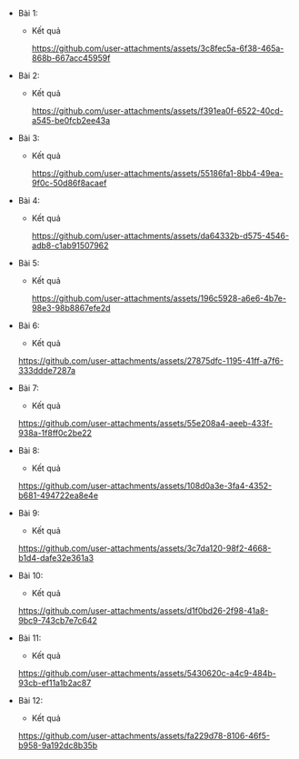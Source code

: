 + Bài 1:
    + Kết quả

      https://github.com/user-attachments/assets/3c8fec5a-6f38-465a-868b-667acc45959f

+ Bài 2:
    + Kết quả

      https://github.com/user-attachments/assets/f391ea0f-6522-40cd-a545-be0fcb2ee43a

+ Bài 3:
    + Kết quả

      https://github.com/user-attachments/assets/55186fa1-8bb4-49ea-9f0c-50d86f8acaef

+ Bài 4:
    + Kết quả

      https://github.com/user-attachments/assets/da64332b-d575-4546-adb8-c1ab91507962

+ Bài 5:
    + Kết quả

      https://github.com/user-attachments/assets/196c5928-a6e6-4b7e-98e3-98b8867efe2d

+ Bài 6:
    + Kết quả

    https://github.com/user-attachments/assets/27875dfc-1195-41ff-a7f6-333ddde7287a

+ Bài 7:
    + Kết quả

    https://github.com/user-attachments/assets/55e208a4-aeeb-433f-938a-1f8ff0c2be22

+ Bài 8:
    + Kết quả

    https://github.com/user-attachments/assets/108d0a3e-3fa4-4352-b681-494722ea8e4e
    
+ Bài 9:
    + Kết quả

    https://github.com/user-attachments/assets/3c7da120-98f2-4668-b1d4-dafe32e361a3

+ Bài 10:
    + Kết quả

    https://github.com/user-attachments/assets/d1f0bd26-2f98-41a8-9bc9-743cb7e7c642

+ Bài 11:
    + Kết quả

    https://github.com/user-attachments/assets/5430620c-a4c9-484b-93cb-ef11a1b2ac87

+ Bài 12:
    + Kết quả

    https://github.com/user-attachments/assets/fa229d78-8106-46f5-b958-9a192dc8b35b
